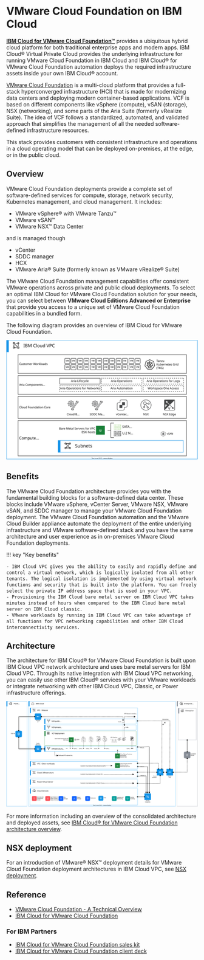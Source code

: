 # VMware Cloud Foundation on IBM Cloud

[**IBM Cloud for VMware Cloud Foundation™**](https://cloud.ibm.com/docs/vmwaresolutions?topic=vmwaresolutions-vpc-vcf-overview) provides a ubiquitous hybrid cloud platform for both traditional enterprise apps and modern apps. IBM Cloud® Virtual Private Cloud provides the underlying infrastructure for running VMware Cloud Foundation in IBM Cloud and IBM Cloud® for VMware Cloud Foundation automation deploys the required infrastructure assets inside your own IBM Cloud® account.

[VMware Cloud Foundation](https://core.vmware.com/resource/vmware-cloud-foundation-technical-overview) is a multi-cloud platform that provides a full-stack hyperconverged infrastructure (HCI) that is made for modernizing data centers and deploying modern container-based applications. VCF is based on different components like vSphere (compute), vSAN (storage), NSX (networking), and some parts of the Aria Suite (formerly vRealize Suite). The idea of VCF follows a standardized, automated, and validated approach that simplifies the management of all the needed software-defined infrastructure resources.

This stack provides customers with consistent infrastructure and operations in a cloud operating model that can be deployed on-premises, at the edge, or in the public cloud.

## Overview

VMware Cloud Foundation deployments provide a complete set of software-defined services for compute, storage, network security, Kubernetes management, and cloud management. It includes:

- VMware vSphere® with VMware Tanzu™
- VMware vSAN™
- VMware NSX™ Data Center

and is managed though

- vCenter
- SDDC manager
- HCX
- VMware Aria® Suite (formerly known as VMware vRealize® Suite) 

The VMware Cloud Foundation management capabilities offer consistent VMware operations across private and public cloud deployments. To select an optimal IBM Cloud for VMware Cloud Foundation solution for your needs, you can select between **VMware Cloud Editions Advanced or Enterprise** that provide you access to a unique set of VMware Cloud Foundation capabilities in a bundled form.

The following diagram provides an overview of IBM Cloud for VMware Cloud Foundation.

[![vcf-vp2-v2-overview](./media/vcf-vpc-v2-overview.svg)](https://cloud.ibm.com/docs/vmwaresolutions?topic=vmwaresolutions-vpc-vcf-overview)

## Benefits

The VMware Cloud Foundation architecture provides you with the fundamental building blocks for a software-defined data center. These blocks include VMware vSphere, vCenter Server, VMware NSX, VMware vSAN, and SDDC manager to manage your VMware Cloud Foundation deployment. The VMware Cloud Foundation automation and the VMware Cloud Builder appliance automate the deployment of the entire underlying infrastructure and VMware software-defined stack and you have the same architecture and user experience as in on-premises VMware Cloud Foundation deployments.

!!! key "Key benefits"

    - IBM Cloud VPC gives you the ability to easily and rapidly define and control a virtual network, which is logically isolated from all other tenants. The logical isolation is implemented by using virtual network functions and security that is built into the platform. You can freely select the private IP address space that is used in your VPC.
    - Provisioning the IBM Cloud bare metal server on IBM Cloud VPC takes minutes instead of hours when compared to the IBM Cloud bare metal server on IBM Cloud classic.
    - VMware workloads by running in IBM Cloud VPC can take advantage of all functions for VPC networking capabilities and other IBM Cloud interconnectivity services.

## Architecture

The architecture for IBM Cloud® for VMware Cloud Foundation is built upon IBM Cloud VPC network architecture and uses bare metal servers for IBM Cloud VPC. Through its native integration with IBM Cloud VPC networking, you can easily use other IBM Cloud® services with your VMware workloads or integrate networking with other IBM Cloud VPC, Classic, or Power infrastructure offerings.

[![vcf-vpc-v2-net-arch.svg](./media/vcf-vpc-v2-net-arch.svg)](https://cloud.ibm.com/docs/vmwaresolutions?topic=vmwaresolutions-vpc-vcf-arch-overview)

For more information including an overview of the consolidated architecture and deployed assets, see [IBM Cloud® for VMware Cloud Foundation architecture overview](https://cloud.ibm.com/docs/vmwaresolutions?topic=vmwaresolutions-vpc-vcf-arch-overview).

## NSX deployment

For an introduction of VMware® NSX™ deployment details for VMware Cloud Foundation deployment architectures in IBM Cloud VPC, see [NSX deployment](https://cloud.ibm.com/docs/vmwaresolutions?topic=vmwaresolutions-vpc-vcf-nsx-t).

## Reference

- [VMware Cloud Foundation - A Technical Overview](https://core.vmware.com/resource/vmware-cloud-foundation-technical-overview)
- [IBM Cloud for VMware Cloud Foundation](https://cloud.ibm.com/docs/vmwaresolutions?topic=vmwaresolutions-vpc-vcf-overview)

### For IBM Partners

- [IBM Cloud for VMware Cloud Foundation sales kit](https://ibm.seismic.com/Link/Content/DChCWbqqf944HG2TRbjdqTcQ3Mm3)
- [IBM Cloud for VMware Cloud Foundation client deck](https://ibm.seismic.com/Link/Content/DCpjf6R6RW3XD8QRWDmb6chRPcFd)